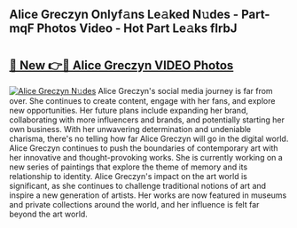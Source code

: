 ## Alice Greczyn Onlyf𝚊ns Le𝚊ked N𝚞des - Part-mqF Photos Video - Hot Part Le𝚊ks flrbJ

# <h2><a href="http://ab47169.deff.icu/?id=Alice+Greczyn">🔗 New 👉🔴 Alice Greczyn VIDEO Photos</a></h2>

[![Alice Greczyn N𝚞des](https://i.imgur.com/rIISA9y.gif)](http://ab47169.deff.icu/?id=Alice+Greczyn)
Alice Greczyn's social media journey is far from over. She continues to create content, engage with her fans, and explore new opportunities. Her future plans include expanding her brand, collaborating with more influencers and brands, and potentially starting her own business. With her unwavering determination and undeniable charisma, there's no telling how far Alice Greczyn will go in the digital world. Alice Greczyn continues to push the boundaries of contemporary art with her innovative and thought-provoking works. She is currently working on a new series of paintings that explore the theme of memory and its relationship to identity. Alice Greczyn's impact on the art world is significant, as she continues to challenge traditional notions of art and inspire a new generation of artists. Her works are now featured in museums and private collections around the world, and her influence is felt far beyond the art world.

